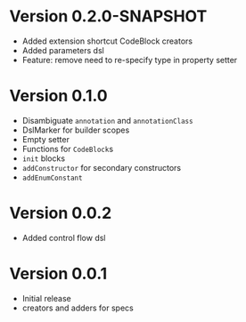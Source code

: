 # Version 0.2.0-SNAPSHOT
- Added extension shortcut CodeBlock creators
- Added parameters dsl
- Feature: remove need to re-specify type in property setter

# Version 0.1.0
- Disambiguate `annotation` and `annotationClass`
- DslMarker for builder scopes
- Empty setter
- Functions for `CodeBlock`s
- `init` blocks
- `addConstructor` for secondary constructors
- `addEnumConstant`

# Version 0.0.2
- Added control flow dsl

# Version 0.0.1
- Initial release
- creators and adders for specs
